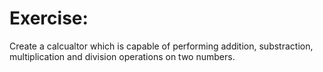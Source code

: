 # Exercise:
Create a calcualtor which is capable of performing addition, substraction, multiplication and division operations on two numbers.